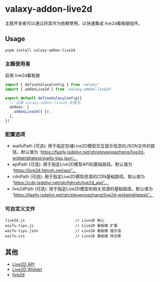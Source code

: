# valaxy-addon-live2d

主题开发者可以通过将其作为依赖使用，以快速集成 live2d看板娘组件。

## Usage

```bash
pnpm install valaxy-addon-live2d
```

### 主题使用者

启用 live2d看板娘

```ts
import { defineValaxyConfig } from 'valaxy'
import { addonLive2d } from 'valaxy-addon-live2d'

export default defineValaxyConfig({
  // 设置 valaxy-addon-live2d 配置项
  addons: [
    addonLive2d({ }),
  ],
})
```

### 配置选项

- waifuPath (可选): 用于指定存储Live2D模型交互提示信息的JSON文件的路径。默认值为 'https://fastly.jsdelivr.net/gh/stevenjoezhang/live2d-widget@latest/waifu-tips.json'。
- apiPath (可选): 用于指定Live2D模型API的基础路径。默认值为 'https://live2d.fghrsh.net/api/'。
- cdnPath (可选): 用于指定Live2D模型资源的CDN基础路径。默认值为 'https://cdn.jsdelivr.net/gh/fghrsh/live2d_api/'。
- live2dPath (可选): 用于指定Live2D模型和相关资源的基础路径。默认值为 'https://fastly.jsdelivr.net/gh/stevenjoezhang/live2d-widget@latest/'。

### 可自定义文件

~~~
live2d.js                       // Live2D 核心
waifu-tips.js                   // Live2D 看板娘 扩展
waifu-tips.json                 // Live2D 看板娘 提示语
waifu.css                       // Live2D 看板娘 样式表
~~~

## 其他

- [Live2D API](https://github.com/fghrsh/live2d_api)
- [Live2D Widget](https://github.com/stevenjoezhang/live2d-widget)
- [live2d](https://github.com/Fog-Forest/live2d)
